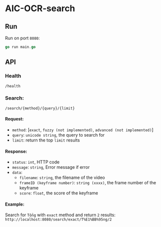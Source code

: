 # AIC-OCR-search

## Run 

Run on port `8080`:
```go
go run main.go
```

## API

### Health
`/health`

### Search:
`/search/{method}/{query}/{limit}`

#### Request:
- `method`: [`exact`, `fuzzy (not implemented)`, `advanced (not implemented)`]
- `query`: `unicode string`, the query to search for
- `limit`: return the top `limit` results

#### Response:
- `status`: `int`, HTTP code
- `message`: `string`, Error message if error
- `data`: 
    - `filename`: `string`, the filename of the video
    - `frameID (keyframe number)`: `string (xxxx)`, the frame number of the keyframe
    - `score`: `float`, the score of the keyframe

#### Example: 
Search for `Tổng` with `exact` method and return `2` results: `http://localhost:8080/search/exact/T%E1%BB%95ng/2`